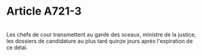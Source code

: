 # Article A721-3

<p><br/>Les chefs de cour transmettent au garde des sceaux, ministre de la justice, les dossiers de candidature au plus tard quinze jours après l'expiration de ce délai.</p>